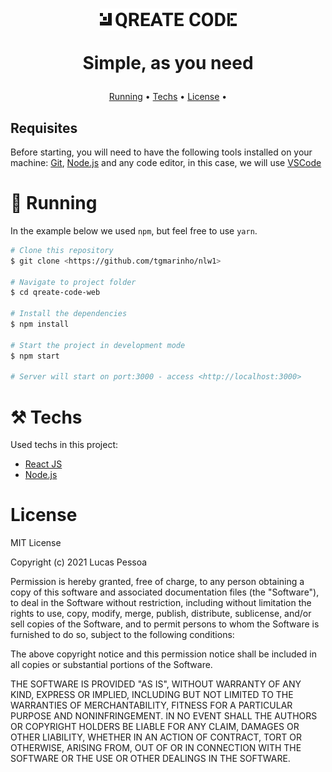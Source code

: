 <h1 align="center">
  <img alt="qreate-logo" title="Qreate Code" src="./src/assets/logo.png" />
  <p> Simple, as you need </p>
</h1>

<p align="center">
 <a href="#-running">Running</a> • 
 <a href="#-techs">Techs</a> • 
 <a href="#-license">License</a> • 
</p>

<h2>Requisites</h2>

Before starting, you will need to have the following tools installed on your machine:
[Git](https://git-scm.com), [Node.js](https://nodejs.org/en/) and any code editor, in this case, we will use [VSCode](https://code.visualstudio.com/)

<h1>🎲 Running </h1>

In the example below we used `npm`, but feel free to use `yarn`.

```bash
# Clone this repository
$ git clone <https://github.com/tgmarinho/nlw1>

# Navigate to project folder
$ cd qreate-code-web

# Install the dependencies
$ npm install

# Start the project in development mode
$ npm start

# Server will start on port:3000 - access <http://localhost:3000>
```

<h1>⚒️ Techs</h1>

Used techs in this project:

- [React JS](https://pt-br.reactjs.org/)
- [Node.js](https://nodejs.org/en/)

<h1>License</h1>

MIT License

Copyright (c) 2021 Lucas Pessoa

Permission is hereby granted, free of charge, to any person obtaining a copy
of this software and associated documentation files (the "Software"), to deal
in the Software without restriction, including without limitation the rights
to use, copy, modify, merge, publish, distribute, sublicense, and/or sell
copies of the Software, and to permit persons to whom the Software is
furnished to do so, subject to the following conditions:

The above copyright notice and this permission notice shall be included in all
copies or substantial portions of the Software.

THE SOFTWARE IS PROVIDED "AS IS", WITHOUT WARRANTY OF ANY KIND, EXPRESS OR
IMPLIED, INCLUDING BUT NOT LIMITED TO THE WARRANTIES OF MERCHANTABILITY,
FITNESS FOR A PARTICULAR PURPOSE AND NONINFRINGEMENT. IN NO EVENT SHALL THE
AUTHORS OR COPYRIGHT HOLDERS BE LIABLE FOR ANY CLAIM, DAMAGES OR OTHER
LIABILITY, WHETHER IN AN ACTION OF CONTRACT, TORT OR OTHERWISE, ARISING FROM,
OUT OF OR IN CONNECTION WITH THE SOFTWARE OR THE USE OR OTHER DEALINGS IN THE
SOFTWARE.
